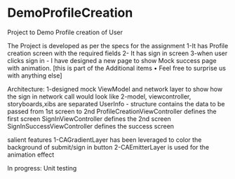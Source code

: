# DemoProfileCreation
Project to Demo Profile creation of User 

The Project is developed as per the specs for the assignment 
1-It has Profile creation screen with the required fields
2- It has sign in screen 
3-when user clicks sign in - I have designed a new page  to show Mock success page with animation.
[this is part of the Additional items • Feel free to surprise us with anything else]

Architecture:
1-designed mock ViewModel and network layer to show how the sign in network call would look like
2-model, viewcontroller, storyboards,xibs are separated
UserInfo - structure contains the data to be passed from 1st screen to 2nd
ProfileCreationViewController defines the first screen
SignInViewController defines the 2nd screen
SignInSuccessViewController defines the success screen 


salient features
1-CAGradientLayer has been leveraged to color the background of submit/sign in button
2-CAEmitterLayer is used for the animation effect


In progress:
Unit testing 

